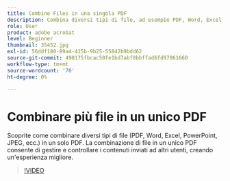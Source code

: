 ```yaml
---
title: Combine Files in una singola PDF
description: Combina diversi tipi di file, ad esempio PDF, Word, Excel, PowerPoint o JPEG, in un unico PDF
role: User
product: adobe acrobat
level: Beginner
thumbnail: 35452.jpg
exl-id: 56ddf180-89a4-415b-9b25-55842b9bdd62
source-git-commit: 490175fbcac50fe1bd7abf8bbffad6fd97061660
workflow-type: tm+mt
source-wordcount: '70'
ht-degree: 0%

---
```


# Combinare più file in un unico PDF

Scoprite come combinare diversi tipi di file (PDF, Word, Excel, PowerPoint, JPEG, ecc.) in un solo PDF. La combinazione di file in un unico PDF consente di gestire e controllare i contenuti inviati ad altri utenti, creando un&#39;esperienza migliore.

>[!VIDEO](https://video.tv.adobe.com/v/35452?hidetitle=true)
